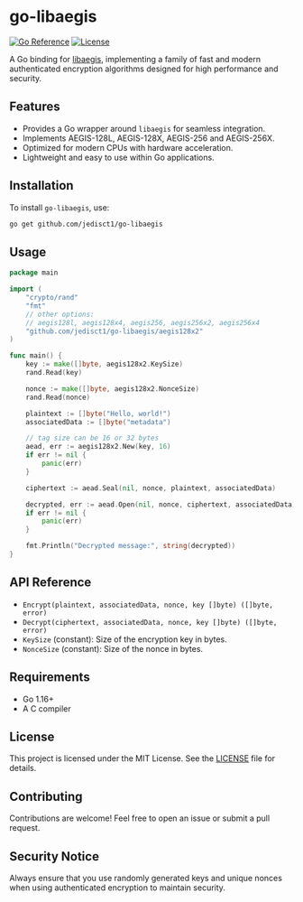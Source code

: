 # go-libaegis

[![Go Reference](https://pkg.go.dev/badge/github.com/jedisct1/go-libaegis.svg)](https://pkg.go.dev/github.com/jedisct1/go-libaegis)
[![License](https://img.shields.io/github/license/jedisct1/go-libaegis)](https://github.com/jedisct1/go-libaegis/blob/main/LICENSE)

A Go binding for [libaegis](https://github.com/jedisct1/libaegis), implementing a family of fast and modern authenticated encryption algorithms designed for high performance and security.

## Features

- Provides a Go wrapper around `libaegis` for seamless integration.
- Implements AEGIS-128L, AEGIS-128X, AEGIS-256 and AEGIS-256X.
- Optimized for modern CPUs with hardware acceleration.
- Lightweight and easy to use within Go applications.

## Installation

To install `go-libaegis`, use:

```sh
go get github.com/jedisct1/go-libaegis
```

## Usage

```go
package main

import (
    "crypto/rand"
    "fmt"
    // other options:
    // aegis128l, aegis128x4, aegis256, aegis256x2, aegis256x4    
    "github.com/jedisct1/go-libaegis/aegis128x2"
)

func main() {
    key := make([]byte, aegis128x2.KeySize)
    rand.Read(key)

    nonce := make([]byte, aegis128x2.NonceSize)
    rand.Read(nonce)

    plaintext := []byte("Hello, world!")
    associatedData := []byte("metadata")

    // tag size can be 16 or 32 bytes
    aead, err := aegis128x2.New(key, 16)
    if err != nil {
        panic(err)
    }

    ciphertext := aead.Seal(nil, nonce, plaintext, associatedData)

    decrypted, err := aead.Open(nil, nonce, ciphertext, associatedData)
    if err != nil {
        panic(err)
    }

    fmt.Println("Decrypted message:", string(decrypted))
}
```

## API Reference

- `Encrypt(plaintext, associatedData, nonce, key []byte) ([]byte, error)`
- `Decrypt(ciphertext, associatedData, nonce, key []byte) ([]byte, error)`
- `KeySize` (constant): Size of the encryption key in bytes.
- `NonceSize` (constant): Size of the nonce in bytes.

## Requirements

- Go 1.16+
- A C compiler

## License

This project is licensed under the MIT License. See the [LICENSE](LICENSE) file for details.

## Contributing

Contributions are welcome! Feel free to open an issue or submit a pull request.

## Security Notice

Always ensure that you use randomly generated keys and unique nonces when using authenticated encryption to maintain security.